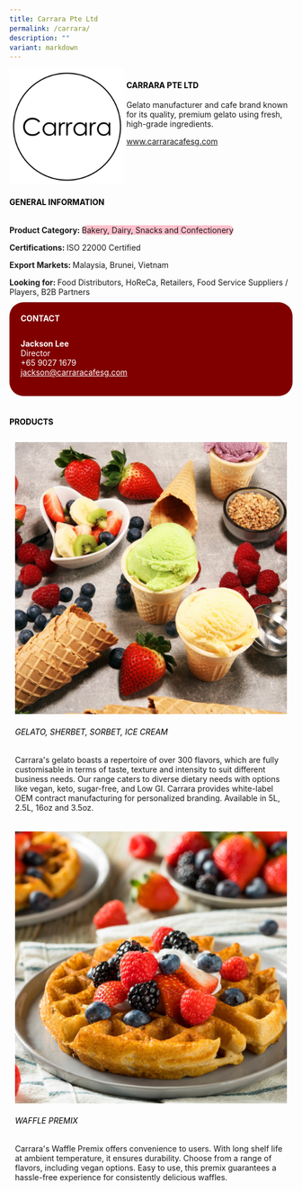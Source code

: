 ```yaml
---
title: Carrara Pte Ltd
permalink: /carrara/
description: ""
variant: markdown
---
```

<div class="flex-paragraph">
	<div style="display: flex; flex-wrap: wrap;" class="flex-container">
		<div style="flex: 1 1 40%; display: block;" class="card sgds">
			<img src="/images/Carrara/carrara_logo.png">
		</div>
		<div style="flex: 1 1 58%; display: block; margin-left: 3px" class="card-sgds">
			<h4 style="text-transform: uppercase; color: black;"><b>Carrara Pte Ltd</b></h4>
			<p>Gelato manufacturer and cafe brand known for its quality, premium gelato using fresh, high-grade ingredients.</p>
			<p><a target="_blank" href="https://www.carraracafesg.com">www.carraracafesg.com</a></p>
		</div>
	</div>
</div>

<h4 style="text-transform: uppercase; color: black;">
	<b>General Information</b>
</h4>
<div style="display: flex; flex-wrap: wrap;" class="flex-container">
	<div style="flex: 1 1 65%; display: block; align-self: stretch" class="card sgds">
		<div class="flex-paragraph">
			<p>
				<b>Product Category: </b>
				<span style="background-color: pink; border-radius: 10px;">Bakery, Dairy, Snacks and Confectionery</span>
			</p>
			<p>
				<b>Certifications: </b>ISO 22000 Certified
			</p>
			<p>
				<b>Export Markets: </b>Malaysia, Brunei, Vietnam
			</p>
			<p style="margin-bottom: 10px;">
				<b>Looking for: </b>Food Distributors, HoReCa, Retailers, Food Service Suppliers / Players, B2B Partners
			</p>
		</div>
	</div>
	<div style="flex: 1 1 35%; padding: 10px; display: block; background-color: maroon; border-radius: 25px; align-self: center;" class="card sgds">
		<h4 style="color: white; margin-top: 10px; margin-left: 10px;">CONTACT</h4>
		<div class="flex-paragraph">
			<p style="padding: 10px; color: white;">
				<b>Jackson Lee</b>
				<br>Director<br>+65 9027 1679<br>
				<a style="color: white;" href="mailto:jackson@carraracafesg.com">jackson@carraracafesg.com</a>
			</p>
		</div>
	</div>
</div>
<br>
<h4 style="text-transform: uppercase; color: black;">
	<b>Products</b>
</h4>
<div style="display: flex; flex-wrap: wrap;">
	<div style="flex: 1 1 47%; margin: 10px; display: block;" class="card sgds">
		<div style="display: block;" class="flex-image">
			<img src="/images/Carrara/carrara_product_01.jpg">
		</div>
		<div class="flex-paragraph">
			<h6 style="text-transform: uppercase; color: black;">Gelato, Sherbet, Sorbet, Ice Cream</h6>
			<p>Carrara's gelato boasts a repertoire of over 300 flavors, which are fully customisable in terms of taste, texture and intensity to suit different business needs. Our range caters to diverse dietary needs with options like vegan, keto, sugar-free, and Low GI. Carrara provides white-label OEM contract manufacturing for personalized branding. Available in 5L, 2.5L, 16oz and 3.5oz.</p>
		</div>
	</div>
	<div style="flex: 1 1 47%; margin: 10px; display: block;" class="card sgds">
		<div style="display: block;" class="flex-image">
			<img src="/images/Carrara/carrara_product_02.jpg">
		</div>
		<div class="flex-paragraph">
			<h6 style="text-transform: uppercase; color: black;">Waffle Premix</h6>
			<p>Carrara's Waffle Premix offers convenience to users. With long shelf life at ambient temperature, it ensures durability. Choose from a range of flavors, including vegan options. Easy to use, this premix guarantees a hassle-free experience for consistently delicious waffles.</p>
		</div>
	</div>
</div>